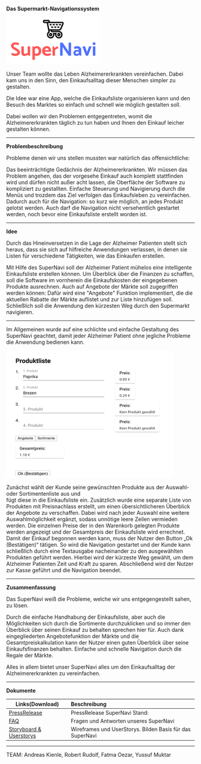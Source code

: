 **Das Supermarkt-Navigationssystem**

![SuperNavi Logo](/src/src/assets/SuperNavi.png "SuperNavi")



Unser Team wollte das Leben Alzheimererkrankten vereinfachen. Dabei kam uns
in den Sinn, den Einkaufsalltag dieser Menschen simpler zu gestalten.

Die Idee war eine App, welche die Einkaufsliste organisieren kann und den
Besuch des Marktes so einfach und schnell wie möglich gestalten soll.

Dabei wollen wir den Problemen entgegentreten, womit die Alzheimererkrankten täglich
zu tun haben und Ihnen den Einkauf leicher gestalten können. 


----


**Problembeschreibung**

Probleme denen wir uns stellen mussten war natürlich das offensichtliche:

Das beeinträchtigte Gedächnis der Alzheimererkrankten. Wir müssen das Problem
angehen, das der vorgesehe Einkauf auch komplett stattfinden wird und dürfen 
nicht außer acht lassen, die Oberfläche der Software zu kompliziert zu gestallten.
Einfache Steuerung und Navigierung durch die Menüs und trozdem das Ziel verfolgen
das Einkaufsleben zu vereinfachen.
Dadurch auch für die Navigation: so kurz wie möglich, an jedes Produkt gelotst werden.
Auch darf die Navigation nicht versehentlich gestartet werden, noch bevor eine 
Einkaufsliste erstellt worden ist.

---

**Idee**


Durch das Hineinversetzen in die Lage der Alzheimer Patienten stellt sich heraus, dass sie sich auf 
hilfreiche Anwendungen verlassen, in denen sie Listen für verschiedene Tätigkeiten, wie das 
Einkaufen erstellen.  

Mit Hilfe des SuperNavi soll der Alzheimer Patient mühelos eine intelligente Einkaufsliste erstellen 
können. Um Überblick über die Finanzen zu schaffen, soll die Software im vornherein die 
Einkaufskosten der eingegebenen Produkte ausrechnen. Auch auf Angebote der Märkte soll zugegriffen 
werden können: Dafür wird eine "Angebote" Funktion implementiert, die die aktuellen Rabatte der 
Märkte auflistet und zur Liste hinzufügen soll. 
Schließlich soll die Anwendung den kürzesten Weg durch den Supermarkt navigieren.

---

Im Allgemeinen wurde auf eine schlichte und einfache Gestaltung des SuperNavi geachtet, damit jeder 
Alzheimer Patient ohne jegliche Probleme die Anwendung bedienen kann.

![Einkaufsliste](/src/src/assets/Einkaufsliste2.0.png "Einkaufsliste")

Zunächst wählt der Kunde seine gewünschten Produkte aus der Auswahl- oder Sortimentenliste aus und  
fügt diese in die Einkaufsliste ein. Zusätzlich wurde eine separate Liste von Produkten mit 
Preisnachlass erstellt, um einen übersichtlicheren Überblick der Angebote zu verschaffen. 
Dabei wird nach jeder Auswahl eine weitere Auswahlmöglichkeit ergänzt, sodass unnötige leere Zeilen 
vermieden werden.  Die einzelnen Preise der in den Warenkorb gelegten Produkte werden angezeigt und 
der Gesamtpreis der Einkaufsliste wird errechnet.
Damit der Einkauf begonnen werden kann, muss der Nutzer den Button „Ok (Bestätigen)“ tätigen. So 
wird die Navigation gestartet und der Kunde kann schließlich durch eine Textausgabe nacheinander zu 
den ausgewählten Produkten geführt werden. Hierbei wird der kürzeste Weg gewählt, um dem Alzheimer 
Patienten Zeit und Kraft zu sparen.
Abschließend wird der Nutzer zur Kasse geführt und die Navigation beendet.

---

**Zusammenfassung**

Das SuperNavi weiß die Probleme, welche wir uns entgegengestellt sahen, zu lösen.


Durch die einfache Handhabung der Einkaufsliste, aber auch 
die Möglichkeiten sich durch die Sortimente durchzuklicken und so immer den 
Überblick über seinen Einkauf zu behalten sprechen hier für.
Auch dank eingegliederten Angebotefunktion der Märkte und die Gesamtpreiskalkulation
kann der Nutzer einen guten Überblick über seine Einkaufsfinanzen behalten.
Einfache und schnelle Navigation durch die Regale der Märkte.

Alles in allem bietet unser SuperNavi alles um den Einkaufsalltag der
Alzheimererkrankten zu vereinfachen.

-----

**Dokumente**

|Links(Download) |Beschreibung                            |
|-------------|:---------------------------------------|
|[PressRelease](https://gitlab.lrz.de/swe1ws20192020/g8/raw/master/documents/Pressrelease.docx?inline=false) |PressRelease SuperNavi Stand:           |
|[FAQ](https://gitlab.lrz.de/swe1ws20192020/g8/raw/master/documents/FAQ%20G8%2007.11.2019.pdf?inline=false)         | Fragen und Antworten unseres SuperNavi |
|[Storyboard & Userstorys](https://gitlab.lrz.de/swe1ws20192020/g8/raw/master/documents/Wireframes%20und%20Userstorys%20(1).pdf?inline=false)  | Wireframes und UserStorys. Bilden Basis für das SuperNavi           |
-----


TEAM:
Andreas Kienle, Robert Rudolf, Fatma Oezar, Yussuf Muktar
